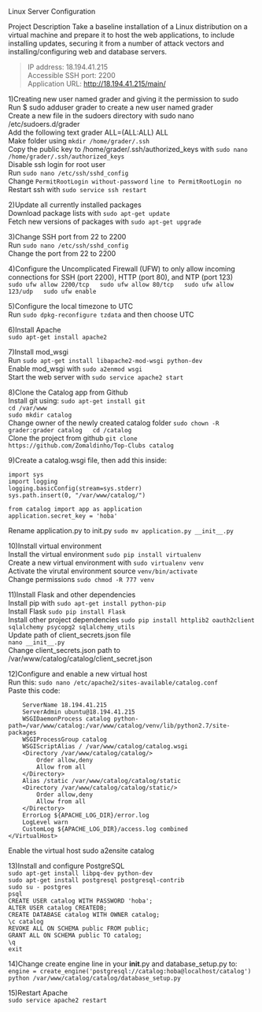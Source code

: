 Linux Server Configuration

Project Description
Take a baseline installation of a Linux distribution on a virtual machine and prepare it to host the web applications, to include installing updates, securing it from a number of attack vectors and installing/configuring web and database servers.

> IP address: 18.194.41.215  
> Accessible SSH port: 2200  
> Application URL: http://18.194.41.215/main/  

1)Creating new user named grader and giving it the permission to sudo  
Run $ sudo adduser grader to create a new user named grader  
Create a new file in the sudoers directory with sudo nano /etc/sudoers.d/grader  
Add the following text grader ALL=(ALL:ALL) ALL  
Make folder using ```mkdir /home/grader/.ssh```  
Copy the public key to /home/grader/.ssh/authorized_keys with `sudo nano /home/grader/.ssh/authorized_keys`  
Disable ssh login for root user  
Run ```sudo nano /etc/ssh/sshd_config```  
Change ```PermitRootLogin without-password``` `line to PermitRootLogin no`  
Restart ssh with `sudo service ssh restart`  

2)Update all currently installed packages  
Download package lists with `sudo apt-get update`  
Fetch new versions of packages with `sudo apt-get upgrade`  

3)Change SSH port from 22 to 2200  
Run `sudo nano /etc/ssh/sshd_config`  
Change the port from 22 to 2200  

4)Configure the Uncomplicated Firewall (UFW) to only allow incoming connections for SSH (port 2200), HTTP (port 80), and NTP (port 123)  
`sudo ufw allow 2200/tcp  
sudo ufw allow 80/tcp  
sudo ufw allow 123/udp  
sudo ufw enable  
`  
  
5)Configure the local timezone to UTC  
Run `sudo dpkg-reconfigure tzdata` and then choose UTC  

6)Install Apache  
`sudo apt-get install apache2`  

7)Install mod_wsgi  
Run `sudo apt-get install libapache2-mod-wsgi python-dev`  
Enable mod_wsgi with `sudo a2enmod wsgi`  
Start the web server with `sudo service apache2 start`  

8)Clone the Catalog app from Github  
Install git using: `sudo apt-get install git`  
`cd /var/www`  
`sudo mkdir catalog`  
Change owner of the newly created catalog folder `sudo chown -R grader:grader catalog  
cd /catalog`  
Clone the project from github `git clone https://github.com/Zomaldinho/Top-Clubs catalog`  
  
9)Create a catalog.wsgi file, then add this inside:  
```
import sys  
import logging  
logging.basicConfig(stream=sys.stderr)  
sys.path.insert(0, "/var/www/catalog/")  

from catalog import app as application  
application.secret_key = 'hoba'  
```

Rename application.py to init.py `sudo mv application.py __init__.py`  

10)Install virtual environment  
Install the virtual environment `sudo pip install virtualenv`  
Create a new virtual environment with `sudo virtualenv venv`  
Activate the virutal environment source `venv/bin/activate`  
Change permissions `sudo chmod -R 777 venv`  

11)Install Flask and other dependencies  
Install pip with `sudo apt-get install python-pip`  
Install Flask `sudo pip install Flask`  
Install other project dependencies `sudo pip install httplib2 oauth2client sqlalchemy psycopg2 sqlalchemy_utils`  
Update path of client_secrets.json file  
`nano __init__.py`  
Change client_secrets.json path to /var/www/catalog/catalog/client_secret.json  

12)Configure and enable a new virtual host  
Run this: `sudo nano /etc/apache2/sites-available/catalog.conf`  
Paste this code:  
```<VirtualHost *:80>  
    ServerName 18.194.41.215  
    ServerAdmin ubuntu@18.194.41.215  
    WSGIDaemonProcess catalog python-path=/var/www/catalog:/var/www/catalog/venv/lib/python2.7/site-packages  
    WSGIProcessGroup catalog  
    WSGIScriptAlias / /var/www/catalog/catalog.wsgi  
    <Directory /var/www/catalog/catalog/>  
        Order allow,deny  
        Allow from all  
    </Directory>  
    Alias /static /var/www/catalog/catalog/static  
    <Directory /var/www/catalog/catalog/static/>  
        Order allow,deny  
        Allow from all  
    </Directory>  
    ErrorLog ${APACHE_LOG_DIR}/error.log  
    LogLevel warn  
    CustomLog ${APACHE_LOG_DIR}/access.log combined  
</VirtualHost>  
```
Enable the virtual host sudo a2ensite catalog  
  
13)Install and configure PostgreSQL  
`sudo apt-get install libpq-dev python-dev`  
`sudo apt-get install postgresql postgresql-contrib`  
`sudo su - postgres`  
`psql`  
`CREATE USER catalog WITH PASSWORD 'hoba';`  
`ALTER USER catalog CREATEDB;`  
`CREATE DATABASE catalog WITH OWNER catalog;`  
`\c catalog`  
`REVOKE ALL ON SCHEMA public FROM public;`  
`GRANT ALL ON SCHEMA public TO catalog;`  
`\q`  
`exit`  
  
14)Change create engine line in your __init__.py and database_setup.py to:   
`engine = create_engine('postgresql://catalog:hoba@localhost/catalog')`  
`python /var/www/catalog/catalog/database_setup.py`  

15)Restart Apache  
`sudo service apache2 restart`  
